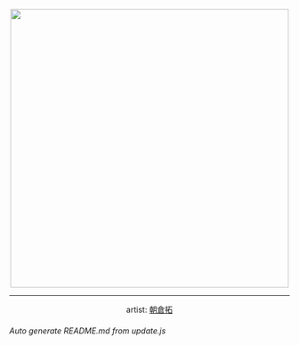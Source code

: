 
<p align="center">
  <img width="500" src="https://nekos.best/api/v2/neko/0704.png">
  <hr/>
  <center>
    artist: <a href="https://www.pixiv.net/en/artworks/97764598">朝倉拓</a>
  </center>
</p>


###### Auto generate README.md from update.js

